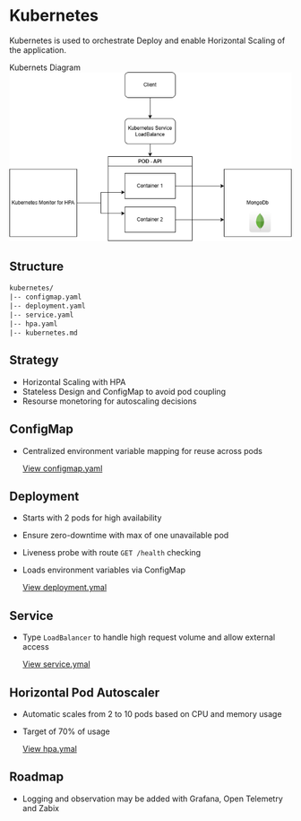 # Kubernetes

Kubernetes is used to orchestrate Deploy and enable Horizontal Scaling of the application.

Kubernets Diagram
![Kubernets Diagram](Kubernets.drawio.png)

## Structure
```
kubernetes/
|-- configmap.yaml
|-- deployment.yaml
|-- service.yaml
|-- hpa.yaml
|-- kubernetes.md

```

## Strategy
 - Horizontal Scaling with HPA
 - Stateless Design and ConfigMap to avoid pod coupling
 - Resourse monetoring for autoscaling decisions

## ConfigMap
 - Centralized environment variable mapping for reuse across pods

    [View configmap.yaml](./configmap.yaml)

## Deployment

 - Starts with 2 pods for high availability
 - Ensure zero-downtime with max of one unavailable pod
 - Liveness probe with route `GET /health` checking
 - Loads environment variables via ConfigMap

    [View deployment.ymal](./deployment.yaml)

## Service
 - Type `LoadBalancer` to handle high request volume and allow external access

    [View service.ymal](./service.yaml)

## Horizontal Pod Autoscaler
 - Automatic scales from 2 to 10 pods based on CPU and memory usage
 - Target of 70% of usage

    [View hpa.ymal](./hpa.yaml)


## Roadmap
 - Logging and observation may be added with Grafana, Open Telemetry and Zabix